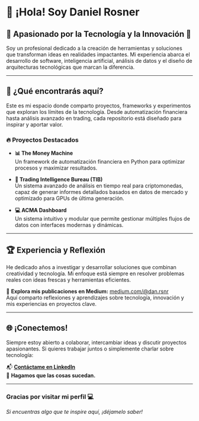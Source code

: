 # 👋 ¡Hola! Soy Daniel Rosner 

## 🚀 Apasionado por la Tecnología y la Innovación 🚀

Soy un profesional dedicado a la creación de herramientas y soluciones que transforman ideas en realidades impactantes. Mi experiencia abarca el desarrollo de software, inteligencia artificial, análisis de datos y el diseño de arquitecturas tecnológicas que marcan la diferencia.

---

## 🌟 ¿Qué encontrarás aquí?
Este es mi espacio donde comparto proyectos, frameworks y experimentos que exploran los límites de la tecnología. Desde automatización financiera hasta análisis avanzado en trading, cada repositorio está diseñado para inspirar y aportar valor.

### 🔥 Proyectos Destacados
- **📊 The Money Machine**  
  Un framework de automatización financiera en Python para optimizar procesos y maximizar resultados.

- **🤖 Trading Intelligence Bureau (TIB)**  
  Un sistema avanzado de análisis en tiempo real para criptomonedas, capaz de generar informes detallados basados en datos de mercado y optimizado para GPUs de última generación.

- **💻 ACMA Dashboard**  
  Un sistema intuitivo y modular que permite gestionar múltiples flujos de datos con interfaces modernas y dinámicas.

---

## 🏆 Experiencia y Reflexión
He dedicado años a investigar y desarrollar soluciones que combinan creatividad y tecnología. Mi enfoque está siempre en resolver problemas reales con ideas frescas y herramientas eficientes.

📖 **Explora mis publicaciones en Medium:** [medium.com/@dan.rsnr](https://medium.com/@dan.rsnr)  
Aquí comparto reflexiones y aprendizajes sobre tecnología, innovación y mis experiencias en proyectos clave.

---

## 🌐 ¡Conectemos!
Siempre estoy abierto a colaborar, intercambiar ideas y discutir proyectos apasionantes. Si quieres trabajar juntos o simplemente charlar sobre tecnología:

📬 **[Contáctame en LinkedIn](https://www.linkedin.com/in/daniel-rosner-b41938179/)**  
🌟 **Hagamos que las cosas sucedan.**

---

### Gracias por visitar mi perfil 💻
_Si encuentras algo que te inspire aquí, ¡déjamelo saber!_
